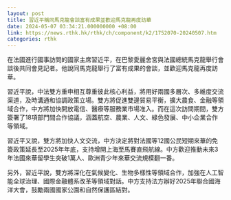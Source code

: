 ```yaml
---
layout: post
title: 習近平稱同馬克龍會談富有成果並歡迎馬克龍再度訪華
date: 2024-05-07 03:34:21.000000000 +08:00
link: https://news.rthk.hk/rthk/ch/component/k2/1752070-20240507.htm
categories: rthk
---
```


在法國進行國事訪問的國家主席習近平，在巴黎愛麗舍宮與法國總統馬克龍舉行會談後共同會見記者。他說同馬克龍舉行了富有成果的會談，並歡迎馬克龍再度訪華。

習近平說，中法雙方重申相互尊重彼此核心利益，將用好兩國多層次、多維度交流渠道，及時溝通和協調政策立場。雙方將促進雙邊貿易平衡，擴大農食、金融等領域合作，中方將加快開放電信、醫療等服務業市場准入。而在這次訪問期間，雙方簽署了18項部門間合作協議，涵蓋航空、農業、人文、綠色發展、中小企業合作等領域。

習近平又說，雙方將加快人文交流，中方決定將對法國等12國公民短期來華的免簽政策延長至2025年年底，支持增開上海至馬賽直飛航線。中方歡迎推動未來3年法國來華留學生突破1萬人、歐洲青少年來華交流規模翻一番。

另外，習近平說，雙方將深化在氣候變化、生物多樣性等領域合作，加強在人工智能全球治理、國際金融體系改革等領域對話。中方支持法方辦好2025年聯合國海洋大會，鼓勵兩國國家公園和自然保護區結對。
